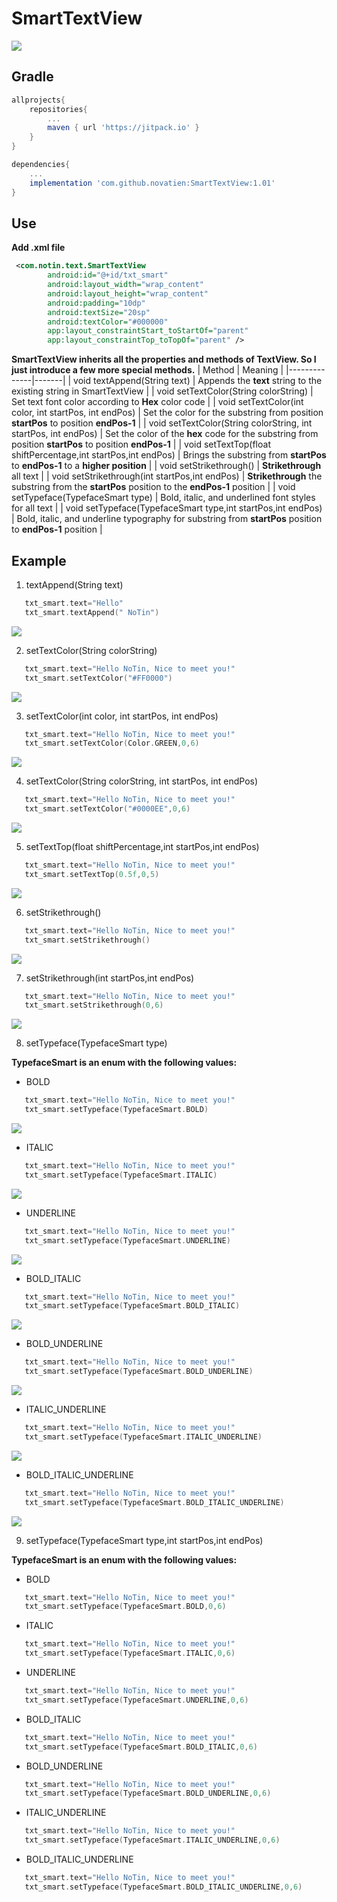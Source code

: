 # SmartTextView

<img src="https://imgur.com/ljunKUQ.png">

## Gradle
```gradle
allprojects{
	repositories{
		...
		maven { url 'https://jitpack.io' }
	}
}

dependencies{
    ...
    implementation 'com.github.novatien:SmartTextView:1.01'
}
 ```
## Use
**Add .xml file**
```xml
 <com.notin.text.SmartTextView
        android:id="@+id/txt_smart"
        android:layout_width="wrap_content"
        android:layout_height="wrap_content"
        android:padding="10dp"
        android:textSize="20sp"
        android:textColor="#000000"
        app:layout_constraintStart_toStartOf="parent"
        app:layout_constraintTop_toTopOf="parent" />
```
**SmartTextView inherits all the properties and methods of TextView. So I just introduce a few more special methods.**
| Method | Meaning |
|--------------|-------|
| void textAppend(String text) | Appends the **text** string to the existing string in SmartTextView |
| void setTextColor(String colorString) | Set text font color according to **Hex** color code | 
| void setTextColor(int color, int startPos, int endPos) | Set the color for the substring from position **startPos** to position **endPos-1** | 
| void setTextColor(String colorString, int startPos, int endPos) | Set the color of the **hex** code for the substring from position **startPos** to position **endPos-1** | 
| void setTextTop(float shiftPercentage,int startPos,int endPos) | Brings the substring from **startPos** to **endPos-1** to a **higher position** | 
| void setStrikethrough() | **Strikethrough** all text | 
| void setStrikethrough(int startPos,int endPos) | **Strikethrough** the substring from the **startPos** position to the **endPos-1** position | 
| void setTypeface(TypefaceSmart type) | Bold, italic, and underlined font styles for all text | 
| void setTypeface(TypefaceSmart type,int startPos,int endPos) | Bold, italic, and underline typography for substring from **startPos** position to **endPos-1** position | 
## Example
1. textAppend(String text)
```kotlin
   txt_smart.text="Hello"
   txt_smart.textAppend(" NoTin")
```
<img src="https://imgur.com/QuTM7zy.png">

2. setTextColor(String colorString)
```kotlin
   txt_smart.text="Hello NoTin, Nice to meet you!"
   txt_smart.setTextColor("#FF0000")
```
<img src="https://imgur.com/AZ3u9F3.png">

3. setTextColor(int color, int startPos, int endPos)
```kotlin
   txt_smart.text="Hello NoTin, Nice to meet you!"
   txt_smart.setTextColor(Color.GREEN,0,6)
```
<img src="https://imgur.com/ZY1g1iW.png">

4. setTextColor(String colorString, int startPos, int endPos)
```kotlin
   txt_smart.text="Hello NoTin, Nice to meet you!"
   txt_smart.setTextColor("#0000EE",0,6)
```
<img src="https://imgur.com/0BL48AX.png">

5. setTextTop(float shiftPercentage,int startPos,int endPos)
```kotlin
   txt_smart.text="Hello NoTin, Nice to meet you!"
   txt_smart.setTextTop(0.5f,0,5)
```
<img src="https://imgur.com/L6HXlW2.png">

6. setStrikethrough()
```kotlin
   txt_smart.text="Hello NoTin, Nice to meet you!"
   txt_smart.setStrikethrough()
```
<img src="https://imgur.com/py3toA9.png">

7. setStrikethrough(int startPos,int endPos)
```kotlin
   txt_smart.text="Hello NoTin, Nice to meet you!"
   txt_smart.setStrikethrough(0,6)
```
<img src="https://imgur.com/JE3GLvT.png">

8. setTypeface(TypefaceSmart type)

**TypefaceSmart is an enum with the following values:**
* BOLD
```kotlin
   txt_smart.text="Hello NoTin, Nice to meet you!"
   txt_smart.setTypeface(TypefaceSmart.BOLD)
```
<img src="https://imgur.com/Yomh83B.png">

* ITALIC
```kotlin
   txt_smart.text="Hello NoTin, Nice to meet you!"
   txt_smart.setTypeface(TypefaceSmart.ITALIC)
```
<img src="https://imgur.com/SP4uYAQ.png">

* UNDERLINE
```kotlin
   txt_smart.text="Hello NoTin, Nice to meet you!"
   txt_smart.setTypeface(TypefaceSmart.UNDERLINE)
```
<img src="https://imgur.com/xSfvtik.png">

* BOLD_ITALIC
```kotlin
   txt_smart.text="Hello NoTin, Nice to meet you!"
   txt_smart.setTypeface(TypefaceSmart.BOLD_ITALIC)
```
<img src="https://imgur.com/A7NWUQE.png">

* BOLD_UNDERLINE
```kotlin
   txt_smart.text="Hello NoTin, Nice to meet you!"
   txt_smart.setTypeface(TypefaceSmart.BOLD_UNDERLINE)
```
<img src="https://imgur.com/Jz9Di5m.png">

* ITALIC_UNDERLINE
```kotlin
   txt_smart.text="Hello NoTin, Nice to meet you!"
   txt_smart.setTypeface(TypefaceSmart.ITALIC_UNDERLINE)
```
<img src="https://imgur.com/mWNFt26.png">

* BOLD_ITALIC_UNDERLINE
```kotlin
   txt_smart.text="Hello NoTin, Nice to meet you!"
   txt_smart.setTypeface(TypefaceSmart.BOLD_ITALIC_UNDERLINE)
```
<img src="https://imgur.com/m6bKEZU.png">

9. setTypeface(TypefaceSmart type,int startPos,int endPos)

**TypefaceSmart is an enum with the following values:**
* BOLD
```kotlin
   txt_smart.text="Hello NoTin, Nice to meet you!"
   txt_smart.setTypeface(TypefaceSmart.BOLD,0,6)
```
* ITALIC
```kotlin
   txt_smart.text="Hello NoTin, Nice to meet you!"
   txt_smart.setTypeface(TypefaceSmart.ITALIC,0,6)
```
* UNDERLINE
```kotlin
   txt_smart.text="Hello NoTin, Nice to meet you!"
   txt_smart.setTypeface(TypefaceSmart.UNDERLINE,0,6)
```
* BOLD_ITALIC
```kotlin
   txt_smart.text="Hello NoTin, Nice to meet you!"
   txt_smart.setTypeface(TypefaceSmart.BOLD_ITALIC,0,6)
```
* BOLD_UNDERLINE
```kotlin
   txt_smart.text="Hello NoTin, Nice to meet you!"
   txt_smart.setTypeface(TypefaceSmart.BOLD_UNDERLINE,0,6)
```
* ITALIC_UNDERLINE
```kotlin
   txt_smart.text="Hello NoTin, Nice to meet you!"
   txt_smart.setTypeface(TypefaceSmart.ITALIC_UNDERLINE,0,6)
```
* BOLD_ITALIC_UNDERLINE
```kotlin
   txt_smart.text="Hello NoTin, Nice to meet you!"
   txt_smart.setTypeface(TypefaceSmart.BOLD_ITALIC_UNDERLINE,0,6)
```
 
